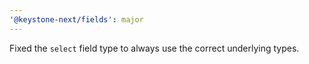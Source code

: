 ```yaml
---
'@keystone-next/fields': major
---
```


Fixed the `select` field type to always use the correct underlying types.
